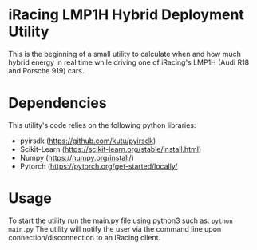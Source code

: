 # iRacing LMP1H Hybrid Deployment Utility
This is the beginning of a small utility to calculate when and how much hybrid energy in real time while driving one of iRacing's LMP1H (Audi R18 and Porsche 919) cars.

# Dependencies
This utility's code relies on the following python libraries:
- pyirsdk (https://github.com/kutu/pyirsdk)
- Scikit-Learn (https://scikit-learn.org/stable/install.html)
- Numpy (https://numpy.org/install/)
- Pytorch (https://pytorch.org/get-started/locally/

# Usage
To start the utility run the main.py file using python3 such as: ```python main.py```
The utility will notify the user via the command line upon connection/disconnection to an iRacing client.
